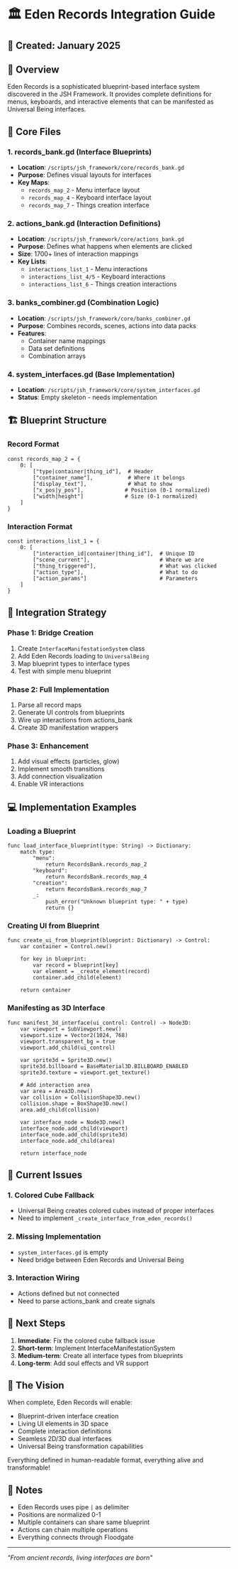 # 🏛️ Eden Records Integration Guide

## 📅 Created: January 2025

## 🌟 Overview
Eden Records is a sophisticated blueprint-based interface system discovered in the JSH Framework. It provides complete definitions for menus, keyboards, and interactive elements that can be manifested as Universal Being interfaces.

## 📂 Core Files

### 1. records_bank.gd (Interface Blueprints)
- **Location**: `/scripts/jsh_framework/core/records_bank.gd`
- **Purpose**: Defines visual layouts for interfaces
- **Key Maps**:
  - `records_map_2` - Menu interface layout
  - `records_map_4` - Keyboard interface layout
  - `records_map_7` - Things creation interface
  
### 2. actions_bank.gd (Interaction Definitions)
- **Location**: `/scripts/jsh_framework/core/actions_bank.gd`
- **Purpose**: Defines what happens when elements are clicked
- **Size**: 1700+ lines of interaction mappings
- **Key Lists**:
  - `interactions_list_1` - Menu interactions
  - `interactions_list_4/5` - Keyboard interactions
  - `interactions_list_6` - Things creation interactions

### 3. banks_combiner.gd (Combination Logic)
- **Location**: `/scripts/jsh_framework/core/banks_combiner.gd`
- **Purpose**: Combines records, scenes, actions into data packs
- **Features**:
  - Container name mappings
  - Data set definitions
  - Combination arrays

### 4. system_interfaces.gd (Base Implementation)
- **Location**: `/scripts/jsh_framework/core/system_interfaces.gd`
- **Status**: Empty skeleton - needs implementation

## 🏗️ Blueprint Structure

### Record Format
```gdscript
const records_map_2 = {
    0: [
        ["type|container|thing_id"],  # Header
        ["container_name"],           # Where it belongs
        ["display_text"],             # What to show
        ["x_pos|y_pos"],             # Position (0-1 normalized)
        ["width|height"]             # Size (0-1 normalized)
    ]
}
```

### Interaction Format
```gdscript
const interactions_list_1 = {
    0: [
        ["interaction_id|container|thing_id"],  # Unique ID
        ["scene_current"],                      # Where we are
        ["thing_triggered"],                    # What was clicked
        ["action_type"],                        # What to do
        ["action_params"]                       # Parameters
    ]
}
```

## 🔄 Integration Strategy

### Phase 1: Bridge Creation
1. Create `InterfaceManifestationSystem` class
2. Add Eden Records loading to `UniversalBeing`
3. Map blueprint types to interface types
4. Test with simple menu blueprint

### Phase 2: Full Implementation
1. Parse all record maps
2. Generate UI controls from blueprints
3. Wire up interactions from actions_bank
4. Create 3D manifestation wrappers

### Phase 3: Enhancement
1. Add visual effects (particles, glow)
2. Implement smooth transitions
3. Add connection visualization
4. Enable VR interactions

## 💻 Implementation Examples

### Loading a Blueprint
```gdscript
func load_interface_blueprint(type: String) -> Dictionary:
    match type:
        "menu":
            return RecordsBank.records_map_2
        "keyboard":
            return RecordsBank.records_map_4
        "creation":
            return RecordsBank.records_map_7
        _:
            push_error("Unknown blueprint type: " + type)
            return {}
```

### Creating UI from Blueprint
```gdscript
func create_ui_from_blueprint(blueprint: Dictionary) -> Control:
    var container = Control.new()
    
    for key in blueprint:
        var record = blueprint[key]
        var element = _create_element(record)
        container.add_child(element)
    
    return container
```

### Manifesting as 3D Interface
```gdscript
func manifest_3d_interface(ui_control: Control) -> Node3D:
    var viewport = SubViewport.new()
    viewport.size = Vector2(1024, 768)
    viewport.transparent_bg = true
    viewport.add_child(ui_control)
    
    var sprite3d = Sprite3D.new()
    sprite3d.billboard = BaseMaterial3D.BILLBOARD_ENABLED
    sprite3d.texture = viewport.get_texture()
    
    # Add interaction area
    var area = Area3D.new()
    var collision = CollisionShape3D.new()
    collision.shape = BoxShape3D.new()
    area.add_child(collision)
    
    var interface_node = Node3D.new()
    interface_node.add_child(viewport)
    interface_node.add_child(sprite3d)
    interface_node.add_child(area)
    
    return interface_node
```

## 🎯 Current Issues

### 1. Colored Cube Fallback
- Universal Being creates colored cubes instead of proper interfaces
- Need to implement `_create_interface_from_eden_records()`

### 2. Missing Implementation
- `system_interfaces.gd` is empty
- Need bridge between Eden Records and Universal Being

### 3. Interaction Wiring
- Actions defined but not connected
- Need to parse actions_bank and create signals

## 🚀 Next Steps

1. **Immediate**: Fix the colored cube fallback issue
2. **Short-term**: Implement InterfaceManifestationSystem
3. **Medium-term**: Create all interface types from blueprints
4. **Long-term**: Add soul effects and VR support

## 🌈 The Vision

When complete, Eden Records will enable:
- Blueprint-driven interface creation
- Living UI elements in 3D space
- Complete interaction definitions
- Seamless 2D/3D dual interfaces
- Universal Being transformation capabilities

Everything defined in human-readable format, everything alive and transformable!

## 📝 Notes

- Eden Records uses pipe `|` as delimiter
- Positions are normalized 0-1
- Multiple containers can share same blueprint
- Actions can chain multiple operations
- Everything connects through Floodgate

---
*"From ancient records, living interfaces are born"*